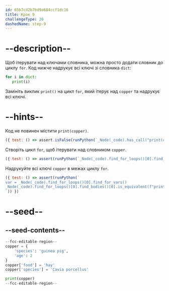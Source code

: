 ```yaml
---
id: 65b7cd2b7bd9a684ccf1dc16
title: Крок 9
challengeType: 20
dashedName: step-9
---
```


# --description--

Щоб ітерувати над ключами словника, можна просто додати словник до циклу `for`. Код нижче надрукує всі ключі зі словника `dict`:

```py
for i in dict:
   print(i)
```

Замініть виклик `print()` на цикл `for`, який ітерує над `copper` та надрукує всі ключі.

# --hints--

Код не повинен містити `print(copper)`.

```js
({ test: () => assert.isFalse(runPython(`_Node(_code).has_call("print(copper)")`)) })
```

Створіть цикл `for`, щоб ітерувати над словником `copper`.

```js
({ test: () => assert(runPython(`_Node(_code).find_for_loops()[0].find_for_iter().is_equivalent("copper")`)) })
```

Надрукуйте всі ключі `copper` в межах циклу `for`.

```js
({ test: () => assert(runPython(`
var = _Node(_code).find_for_loops()[0].find_for_vars()
_Node(_code).find_for_loops()[0].find_bodies()[0].is_equivalent(f"print({var})")
`)) })
```

# --seed--

## --seed-contents--

```py
--fcc-editable-region--
copper = {
    'species': 'guinea pig',
    'age': 2
}
copper['food'] = 'hay'
copper['species'] = 'Cavia porcellus'

print(copper)
--fcc-editable-region--
```
